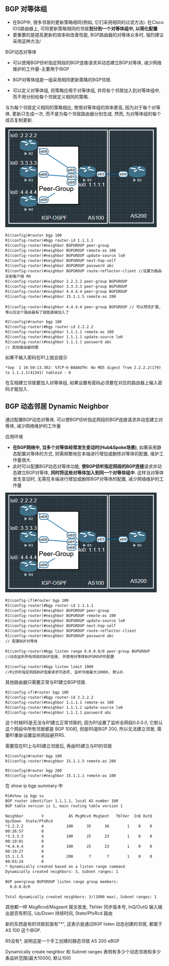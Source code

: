 ## BGP 对等体组

- 在BGP中, 很多邻居的更新策略相同(例如, 它们采用相同的过滤方法). 在Cisco IOS路由器上, 可将更新策略相同的邻居**划分到一个对等体组中, 以简化配置**
- 更重要的是提高更新的效率和改善性能, BGP路由器的对等体众多时, 强烈建议采用这种方法/

BGP动态对等体
- 可以使用BGP侦听指定网段的BGP连接请求并动态建立BGP对等体, 减少网络维护的工作量-主要用于IBGP


- BGP对等体组是一组采用相同更新策略的BGP邻居.
- 可以定义对等体组, 将策略应用于对等体组, 并将各个邻居加入到对等体组中, 而不用分别给每个邻居定义相同的策略.

与为每个邻居定义相同的策略相比, 使用对等体组的效率更高, 因为对于每个对等体, 更新只生成一次, 而不是为每个邻居路由器分别生成. 然而, 为对等体组的每个成员复制更新.

![](../image/BGP/010900.png)

```
R1(config)#router bgp 100
R1(config-router)#bgp router-id 1.1.1.1
R1(config-router)#neighbor BGPGROUP peer-group
R1(config-router)#neighbor BGPGROUP remote-as 100
R1(config-router)#neighbor BGPGROUP update-source lo0
R1(config-router)#neighbor BGPGROUP next-hop-self
R1(config-router)#neighbor BGPGROUP password abc
R1(config-router)#neighbor BGPGROUP route-reflector-client //设置为路由反射客户端 RR
R1(config-router)#neighbor 2.2.2.2 peer-group BGPGROUP
R1(config-router)#neighbor 3.3.3.3 peer-group BGPGROUP
R1(config-router)#neighbor 4.4.4.4 peer-group BGPGROUP
R1(config-router)#neighbor 15.1.1.5 remote-as 200

R1(config-router)#neighbor 4.4.4.4 peer-group BGPGROUP // 可以预先扩展, 等以后这个路由器有了就能直接加入了
```

```
R2(config)#router bgp 100
R2(config-router)#bgp router-id 2.2.2.2
R2(config-router)#neighbor 1.1.1.1 remote-as 100
R2(config-router)#neighbor 1.1.1.1 update-source lo0
R2(config-router)#neighbor 1.1.1.1 password abc
// 其他路由器同理
```

如果不输入密码在R1上就会提示

```
*Sep  1 16:50:13.302: %TCP-6-BADAUTH: No MD5 digest from 2.2.2.2(179) to 1.1.1.1(41341) tableid - 0
```

在互相建立邻居要加入对等体组, 如果设置有密码必须要在对应的路由器上输入密码才能加入.

## BGP 动态邻居 Dynamic Neighbor

通过配置BGP动态对等体, 可以使BGP侦听指定网段的BGP连接请求并动态建立对等体, 减少网络维护的工作量

应用环境

- **在BGP网络中, 当多个对等体经常发生变动时(Hub&Spoke场景)**, 如果采用静态配置对等体的方式, 则需频繁地在本端进行增加或删除对等体的配置, 维护工作量很大.
- 此时可以配置BGP动态对等体功能, **使BGP侦听指定网段的BGP连接**请求并动态建立BGP对等体, **同时将这些对等体加入到同一个对等体组中**. 这样当对等体发生变动时, 无需在本端进行增加或删除BGP对等体的配置, 减少网络维护的工作量

![](../image/BGP/010900.png)

```
R1(config-if)#router bgp 100
R1(config-router)#bgp router-id 1.1.1.1
R1(config-router)#neighbor BGPGROUP peer-group
R1(config-router)#neighbor BGPGROUP remote-as 100
R1(config-router)#neighbor BGPGROUP update-source lo0
R1(config-router)#neighbor BGPGROUP next-hop-self
R1(config-router)#neighbor BGPGROUP route-reflector-client
R1(config-router)#neighbor BGPGROUP password abc
// 配置BGP对等体

R1(config-router)#bgp listen range 0.0.0.0/0 peer-group BGPGROUP
//动态监听所有网段的BGP连接, 并使用对等体BGPGROUP的配置

R1(config-router)#bgp listen limit 1000
//R1侦听指定网段BGP连接请求可选项, 监听邻居最大10000, 默认0. 

```

其他路由器只需要正常与R1建立BGP邻居.

```
R2(config-if)#router bgp 100
R2(config-router)#bgp router-id 2.2.2.2
R2(config-router)#neighbor 1.1.1.1 remote-as 100
R2(config-router)#neighbor 1.1.1.1 update-source lo0
R2(config-router)#neighbor 1.1.1.1 password abc
```

这个时候R5是无法与R1建立正常邻居的, 因为R1设置了监听全网段0.0.0.0, 它默认这个网段中所有邻居都是 BGP 100的, 但是R5是BGP 200, 所以无法建立邻居, 需要R1重新设置监听网段避开R5.

需要现在R1上与R5建立邻居后, 再由R5建立与R1的邻居

```
R1(config)#router bgp 100
R1(config-router)#neighbor 15.1.1.5 remote-as 200

```

```
R5(config)#router bgp 200
R5(config-router)#neighbor 15.1.1.1 remote-as 100

```

在 show ip bgp summary 中

```
R1#show ip bgp su
BGP router identifier 1.1.1.1, local AS number 100
BGP table version is 1, main routing table version 1

Neighbor        V           AS MsgRcvd MsgSent   TblVer  InQ OutQ Up/Down  State/PfxRcd
*2.2.2.2        4          100      35      36        1    0    0 00:26:57        0
*3.3.3.3        4          100      25      23        1    0    0 00:19:01        0
*4.4.4.4        4          100      25      23        1    0    0 00:19:27        0
15.1.1.5        4          200       7       7        1    0    0 00:03:24        0
* Dynamically created based on a listen range command
Dynamically created neighbors: 3, Subnet ranges: 1

BGP peergroup BGPGROUP listen range group members:
  0.0.0.0/0

Total dynamically created neighbors: 3/(1000 max), Subnet ranges: 1

```

其他都一样 MsgRcvd/Msgsent 报文收发, TblVer 同步版本号, InQ/OutQ 输入输出是否有积压, Up/Down 持续时间, State/PfxRcd 路由

新的东西是有的邻居前面有"*", 这表示是通过BGP listen 动态创建的邻居, 都属于AS 100 这个iBGP.

R5没有*, 说明这是一个手工创建的静态邻居 AS 200 eBGP

Dynamically create neighbor 和 Subnet ranges 表明有多少个动态邻居和多少条监听范围(最大10000, 默认100)